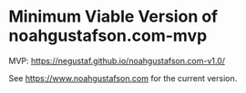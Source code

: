 # Minimum Viable Version of noahgustafson.com-mvp
MVP: https://negustaf.github.io/noahgustafson.com-v1.0/

See https://www.noahgustafson.com for the current version.

